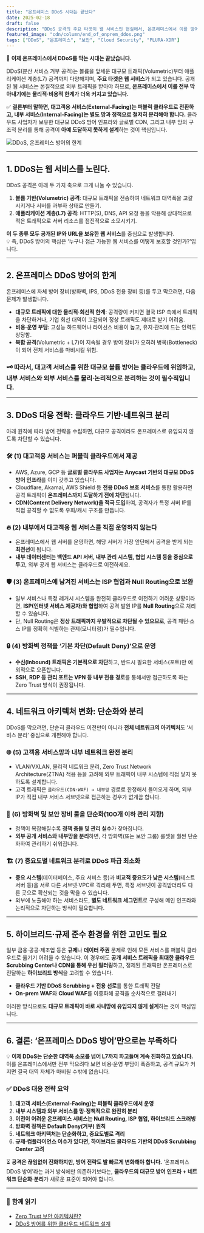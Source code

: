 ```yaml
---
title: "온프레미스 DDoS 시대는 끝났다"
date: 2025-02-18
draft: false
description: "DDoS 공격의 주요 타겟이 웹 서비스인 현실에서, 온프레미스에서 이를 방어하는 것은 비효율적입니다. 퍼블릭 클라우드 기반 방어와 네트워크 구조의 변화가 필요한 이유를 살펴봅니다."
featured_image: "cdn/column/end_of_onprem_ddos.png"
tags: ["DDoS", "온프레미스", "보안", "Cloud Security", "PLURA-XDR"]
---
```


🛑 **이제 온프레미스에서 DDoS를 막는 시대는 끝났습니다.**

DDoS(분산 서비스 거부 공격)는 볼륨을 앞세운 대규모 트래픽(Volumetric)부터 애플리케이션 계층(L7) 공격까지 다양해지며, **주요 타겟은 웹 서비스**가 되고 있습니다. 공개된 웹 서비스는 본질적으로 외부 트래픽을 받아야 하므로, **온프레미스에서 이를 전부 막아내기에는 물리적·비용적 한계가 더욱 커지고 있습니다.**

✅ **결론부터 말하면, 대고객용 서비스(External-Facing)는 퍼블릭 클라우드로 전환하고, 내부 서비스(Internal-Facing)는 별도 망과 정책으로 철저히 분리해야 합니다.** 클라우드 사업자가 보유한 대규모 DDoS 방어 인프라와 글로벌 CDN, 그리고 내부 망의 구조적 분리를 통해 공격이 **아예 도달하지 못하게 설계**하는 것이 핵심입니다.

![DDoS, 온프레미스 방어의 한계](https://blog.plura.io/cdn/column/end_of_onprem_ddos.png)

<!--more-->

---

## 1. **DDoS는 웹 서비스를 노린다.**

DDoS 공격은 아래 두 가지 축으로 크게 나눌 수 있습니다.

1. **볼륨 기반(Volumetric) 공격**: 대규모 트래픽을 전송하여 네트워크 대역폭을 고갈시키거나 서버를 과부하 상태로 만들기.
2. **애플리케이션 계층(L7) 공격**: HTTP(S), DNS, API 요청 등을 악용해 상대적으로 적은 트래픽으로 서버 리소스를 점진적으로 소모시키기.

**이 두 종류 모두 공개된 IP와 URL을 보유한 웹 서비스**를 중심으로 발생합니다.  
💡 즉, DDoS 방어의 핵심은 ‘누구나 접근 가능한 웹 서비스를 어떻게 보호할 것인가?’입니다.

---

## 2. **온프레미스 DDoS 방어의 한계**

온프레미스에 자체 방어 장비(방화벽, IPS, DDoS 전용 장비 등)를 두고 막으려면, 다음 문제가 발생합니다.

- **대규모 트래픽에 대한 물리적·회선적 한계**: 공격량이 커지면 결국 ISP 측에서 트래픽을 차단하거나, 기업 회선 대역이 고갈되어 정상 트래픽도 제대로 받기 어려움.
- **비용·운영 부담**: 고성능 하드웨어나 라이선스 비용이 높고, 유지·관리에 드는 인력도 상당함.
- **복합 공격**(Volumetric + L7)이 지속될 경우 방어 장비가 오히려 병목(Bottleneck)이 되어 전체 서비스를 마비시킬 위험.

### 🗝 **따라서, 대고객 서비스를 위한 대규모 볼륨 방어는 클라우드에 위임**하고, **내부 서비스와 외부 서비스를 물리·논리적으로 분리**하는 것이 필수적입니다.

---

## 3. **DDoS 대응 전략: 클라우드 기반·네트워크 분리**

아래 원칙에 따라 방어 전략을 수립하면, 대규모 공격이라도 온프레미스로 유입되지 않도록 차단할 수 있습니다.

### 🛠 **(1) 대고객용 서비스는 퍼블릭 클라우드에서 제공**

- AWS, Azure, GCP 등 **글로벌 클라우드 사업자는 Anycast 기반의 대규모 DDoS 방어 인프라**를 이미 갖추고 있습니다.
- Cloudflare, Akamai, AWS Shield 등 **전용 DDoS 보호 서비스**를 통합 활용하면 공격 트래픽이 **온프레미스까지 도달하기 전에 차단**됩니다.
- **CDN(Content Delivery Network)을 적극 도입**하여, 공격자가 특정 서버 IP를 직접 공격할 수 없도록 우회/캐시 구조를 만듭니다.

### 🔥 **(2) 내부에서 대고객용 웹 서비스를 직접 운영하지 않는다**

- 온프레미스에서 웹 서버를 운영하면, 해당 서버가 가장 앞단에서 공격을 받게 되는 **최전선**이 됩니다.
- **내부 데이터센터는 백엔드 API 서버, 내부 관리 시스템, 협업 시스템 등을 중심으로 두고**, 외부 공개 웹 서비스는 클라우드로 이전하세요.

### 🛡 **(3) 온프레미스에 남겨진 서비스는 ISP 협업과 Null Routing으로 보완**

- 일부 서비스나 특정 레거시 시스템을 완전히 클라우드로 이전하기 어려운 상황이라면, **ISP(인터넷 서비스 제공자)와 협업**하여 공격 발원 IP를 **Null Routing**으로 처리할 수 있습니다.
- 단, Null Routing은 **정상 트래픽까지 우발적으로 차단될 수 있으므로**, 공격 패턴·소스 IP를 정확히 식별하는 관제(모니터링)가 필수입니다.

### 🔒 **(4) 방화벽 정책을 ‘기본 차단(Default Deny)’으로 운영**

- **수신(Inbound) 트래픽은 기본적으로 차단**하고, 반드시 필요한 서비스(포트)만 예외적으로 오픈합니다.
- **SSH, RDP 등 관리 포트는 VPN 등 내부 전용 경로**를 통해서만 접근하도록 하는 Zero Trust 방식이 권장됩니다.

---

## 4. **네트워크 아키텍처 변화: 단순화와 분리**

DDoS를 막으려면, 단순히 클라우드 이전만이 아니라 **전체 네트워크의 아키텍처**도 ‘서비스 분리’ 중심으로 개편해야 합니다.

### 🌐 **(5) 고객용 서비스망과 내부 네트워크 완전 분리**

- VLAN/VXLAN, 물리적 네트워크 분리, Zero Trust Network Architecture(ZTNA) 적용 등을 고려해 외부 트래픽이 내부 시스템에 직접 닿지 못하도록 설계합니다.
- 고객 트래픽은 `클라우드(CDN·WAF) → 내부망` 경로로 한정해서 들어오게 하며, 외부 IP가 직접 내부 서비스 서브넷으로 접근하는 경우가 없게끔 합니다.

### 📌 **(6) 방화벽 및 보안 장비 룰을 단순화(100개 이하 관리 지향)**

- 정책이 복잡해질수록 **정책 충돌 및 관리 실수**가 잦아집니다.
- **외부 공개 서비스와 내부망을 분리**하면, 각 방화벽(또는 보안 그룹) 룰셋을 훨씬 단순화하여 관리하기 쉬워집니다.

### 🏗 **(7) 중요도별 네트워크 분리로 DDoS 파급 최소화**

- **중요 시스템**(데이터베이스, 주요 서비스 등)과 **비교적 중요도가 낮은 시스템**(테스트 서버 등)을 서로 다른 서브넷·VPC로 격리해 두면, 특정 서브넷이 공격받더라도 다른 곳으로 확산되는 것을 막을 수 있습니다.
- 외부에 노출해야 하는 서비스라도, **별도 네트워크 세그먼트**로 구성해 메인 인프라와 논리적으로 차단하는 방식이 필요합니다.

---

## 5. **하이브리드·규제 준수 환경을 위한 고민도 필요**

일부 금융·공공·제조업 등은 **규제**나 **데이터 주권** 문제로 인해 모든 서비스를 퍼블릭 클라우드로 옮기기 어려울 수 있습니다. 이 경우에도 **공개 서비스 트래픽을 최대한 클라우드 Scrubbing Center나 CDN을 통해 우선 필터링**하고, 정제된 트래픽만 온프레미스로 전달하는 **하이브리드 방식**을 고려할 수 있습니다.

- **클라우드 기반 DDoS Scrubbing + 전용 선로**를 통한 트래픽 전달
- **On-prem WAF**와 **Cloud WAF**를 이중화해 공격을 순차적으로 걸러내기

이러한 방식으로도 **대규모 트래픽이 바로 사내망에 유입되지 않게 설계**하는 것이 핵심입니다.

---

## 6. **결론: ‘온프레미스 DDoS 방어’만으로는 부족하다**

💡 **이제 DDoS는 단순한 대역폭 소모를 넘어 L7까지 파고들며 계속 진화하고 있습니다.** 이를 온프레미스에서만 전부 막으려다 보면 비용·운영 부담이 폭증하고, 공격 규모가 커지면 결국 대역 자체가 마비될 수밖에 없습니다.

### ✅ **DDoS 대응 전략 요약**

1. **대고객 서비스(External-Facing)는 퍼블릭 클라우드에서 운영**  
2. **내부 시스템과 외부 서비스를 망·정책적으로 완전히 분리**  
3. **이전이 어려운 온프레미스 서비스는 Null Routing, ISP 협업, 하이브리드 스크러빙**  
4. **방화벽 정책은 Default Deny(거부) 원칙**  
5. **네트워크 아키텍처는 단순화하고, 중요도별로 격리**  
6. **규제·컴플라이언스 이슈가 있다면, 하이브리드 클라우드 기반의 DDoS Scrubbing Center 고려**

⏳ **공격은 끊임없이 진화하지만, 방어 전략도 발 빠르게 변화해야 합니다.** ‘온프레미스 DDoS 방어’라는 과거 방식에만 의존하기보다는, **클라우드의 대규모 방어 인프라 + 네트워크 단순화·분리**가 새로운 표준이 되어야 합니다.

---

### 📖 **함께 읽기**
- [Zero Trust 보안 아키텍처란?](https://blog.plura.io/ko/column/zero-trust-architecture/)
- [DDoS 방어를 위한 클라우드 네트워크 설계](https://blog.plura.io/ko/column/cloud-network-design-for-ddos-protection/)
